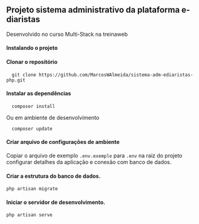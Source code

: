 ## Projeto sistema administrativo da plataforma e-diaristas

Desenvolvido no curso Multi-Stack na treinaweb

#### Instalando o projeto

#### Clonar o repositório

```
  git clone https://github.com/MarcosWAlmeida/sistema-adm-ediaristas-php.git

```

#### Instalar as dependências

```
  composer install

```

Ou em ambiente de desenvolvimento

```
  composer update

```

#### Criar arquivo de configurações de ambiente

Copiar o arquivo de exemplo `.env.exemple` para `.env` na raiz do projeto
configurar detalhes da aplicação e conexão com banco de dados.

#### Criar a estrutura do banco de dados.

```
php artisan migrate
```

#### Iniciar o servidor de desenvolvimento.

```
php artisan serve
```

